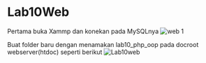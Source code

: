 # Lab10Web

Pertama buka Xammp dan konekan pada MySQLnya
![web 1](https://user-images.githubusercontent.com/56400200/121762011-a4ab0300-cb5d-11eb-9de4-1e91bd69cad2.PNG)

Buat folder baru dengan menamakan lab10_php_oop pada docroot webserver(htdoc) seperti berikut
![Lab10web](https://user-images.githubusercontent.com/56400200/121761901-ed15f100-cb5c-11eb-8e1b-f0c73954719e.PNG)
